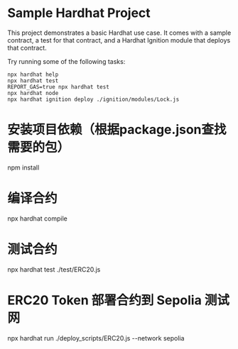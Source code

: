 # Sample Hardhat Project

This project demonstrates a basic Hardhat use case. It comes with a sample contract, a test for that contract, and a Hardhat Ignition module that deploys that contract.

Try running some of the following tasks:

```shell
npx hardhat help
npx hardhat test
REPORT_GAS=true npx hardhat test
npx hardhat node
npx hardhat ignition deploy ./ignition/modules/Lock.js
```

# 安装项目依赖（根据package.json查找需要的包）
npm install


# 编译合约
npx hardhat compile

# 测试合约
npx hardhat test ./test/ERC20.js

# ERC20 Token 部署合约到 Sepolia 测试网
npx hardhat run ./deploy_scripts/ERC20.js --network sepolia